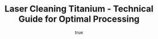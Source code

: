---
name: Titanium
applications:
- industry: Aerospace
  detail: Removal of oxidation and surface contaminants from titanium components
- industry: Medical
  detail: Cleaning of titanium implants and surgical instruments
technicalSpecifications:
  powerRange: 50-500W
  pulseDuration: 10-100ns
  wavelength: 1064nm
  spotSize: 0.05-1.5mm
  repetitionRate: 20-100kHz
  fluenceRange: 1.0–10 J/cm²
  safetyClass: Class 4 (requires full enclosure)
description: Titanium (Ti), a lightweight, corrosion-resistant metal, is extensively
  used in high-precision industries like aerospace and medical due to its exceptional
  strength-to-weight ratio and biocompatibility. Laser cleaning of titanium surfaces
  involves the use of short-pulse, high-fluence lasers at 1064nm wavelength to ablate
  contaminants without altering the underlying material's microstructure. This non-contact
  method ensures the preservation of titanium's integrity, vital for applications
  requiring stringent surface cleanliness.
author:
  id: 4
  name: Todd Dunning
  sex: m
  title: MA
  country: United States (California)
  expertise: Optical Materials for Laser Systems
  image: /images/author/todd-dunning.jpg
keywords: titanium, titanium metal, laser ablation, laser cleaning, non-contact cleaning,
  pulsed fiber laser, surface contamination removal, industrial laser parameters,
  thermal processing, surface restoration
category: metal
chemicalProperties:
  symbol: TI
  formula: Ti
  materialType: metal
properties:
  density: 4.506 g/cm³
  densityMin: 0.5 g/cm³
  densityMax: 22.6 g/cm³
  densityPercentile: 18.1
  meltingPoint: 1668°C
  meltingMin: -39°C
  meltingMax: 3422°C
  meltingPercentile: 48.2
  thermalConductivity: 21.9 W/m·K
  thermalMin: 8 W/m·K
  thermalMax: 429 W/m·K
  thermalPercentile: 3.3
  tensileStrength: 240-550 MPa
  tensileMin: 70 MPa
  tensileMax: 2000 MPa
  tensilePercentile: 16.8
  hardness: 70-240 HV
  hardnessMin: 5 HB
  hardnessMax: 500 HV
  hardnessPercentile: 30.3
  youngsModulus: 105-120 GPa
  modulusMin: 70 GPa
  modulusMax: 411 GPa
  modulusPercentile: 12.5
  laserType: pulsed fiber laser
  wavelength: 1064nm
  fluenceRange: 1.0–10 J/cm²
  chemicalFormula: Ti
  laserAbsorptionMin: 0.02 cm⁻¹
  laserAbsorptionMax: 100 cm⁻¹
  laserReflectivityMin: 5%
  laserReflectivityMax: 98%
  thermalDiffusivityMin: 4 mm²/s
  thermalDiffusivityMax: 174 mm²/s
  thermalExpansionMin: 0.5 µm/m·K
  thermalExpansionMax: 29 µm/m·K
  specificHeatMin: 0.13 J/g·K
  specificHeatMax: 0.90 J/g·K
composition:
- Titanium (99.9% purity)
- 'Trace elements: Iron, Oxygen, Nitrogen, Hydrogen'
compatibility:
- Stainless Steel
- Aluminum Alloys
regulatoryStandards: ASTM B265, ASTM F67, ISO 5832-2, MIL-T-9047
images:
  hero:
    alt: Titanium surface undergoing laser cleaning showing precise contamination
      removal
    url: /images/titanium-laser-cleaning-hero.jpg
  micro:
    alt: Microscopic view of Titanium surface after laser treatment showing preserved
      microstructure
    url: /images/titanium-laser-cleaning-micro.jpg
title: Laser Cleaning Titanium - Technical Guide for Optimal Processing
headline: Comprehensive technical guide for laser cleaning metal titanium
environmentalImpact:
- benefit: Reduced use of chemical solvents
  description: Decreases chemical waste by up to 95% compared to traditional cleaning
    methods
- benefit: Lower energy consumption
  description: Energy savings of up to 70% due to efficient, targeted laser cleaning
- benefit: Minimal material waste
  description: Laser cleaning reduces material loss to less than 0.1% of the treated
    surface
outcomes:
- result: Surface Cleanliness
  metric: Achieves 99.9% removal of contaminants
- result: Surface Roughness
  metric: Ra value reduction from 0.8 μm to 0.2 μm
- result: Processing Time
  metric: Reduces cleaning time by up to 80% compared to manual methods
subject: Titanium
article_type: material
---